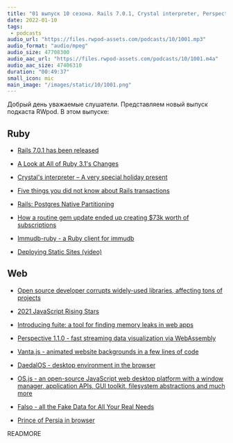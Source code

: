 ```yaml
---
title: "01 выпуск 10 сезона. Rails 7.0.1, Crystal interpreter, Perspective, Vanta.js, DaedalOS, Falso, Prince of Persia и прочее"
date: 2022-01-10
tags:
 - podcasts
audio_url: "https://files.rwpod-assets.com/podcasts/10/1001.mp3"
audio_format: "audio/mpeg"
audio_size: 47708300
audio_aac_url: "https://files.rwpod-assets.com/podcasts/10/1001.m4a"
audio_aac_size: 47406310
duration: "00:49:37"
small_icon: mic
main_image: "/images/static/10/1001.png"
---
```


Добрый день уважаемые слушатели. Представляем новый выпуск подкаста RWpod. В этом выпуске:

## Ruby

 - [Rails 7.0.1 has been released](https://rubyonrails.org/2022/1/6/Rails-7-0-1-has-been-released)
 - [A Look at All of Ruby 3.1's Changes](https://rubyreferences.github.io/rubychanges/3.1.html)
 - [Crystal's interpreter – A very special holiday present](https://crystal-lang.org/2021/12/29/crystal-i.html)
 - [Five things you did not know about Rails transactions](https://longliveruby.com/articles/five-things-you-did-not-know-about-rails-transactions)


 - [Rails: Postgres Native Partitioning](https://www.johnnunemaker.com/rails-postgres-native-partitioning/)
 - [How a routine gem update ended up creating $73k worth of subscriptions](https://serpapi.com/blog/how-a-routine-gem-update-ended-up-charging/)
 - [Immudb-ruby - a Ruby client for immudb](https://github.com/ankane/immudb-ruby)
 - [Deploying Static Sites (video)](https://www.driftingruby.com/episodes/deploying-static-sites)

## Web

 - [Open source developer corrupts widely-used libraries, affecting tons of projects](https://www.theverge.com/2022/1/9/22874949/developer-corrupts-open-source-libraries-projects-affected)
 - [2021 JavaScript Rising Stars](https://risingstars.js.org/2021/en)
 - [Introducing fuite: a tool for finding memory leaks in web apps](https://nolanlawson.com/2021/12/17/introducing-fuite-a-tool-for-finding-memory-leaks-in-web-apps/)


 - [Perspective 1.1.0 - fast streaming data visualization via WebAssembly](https://perspective.finos.org/)
 - [Vanta.js - animated website backgrounds in a few lines of code](https://www.vantajs.com/)
 - [DaedalOS - desktop environment in the browser](https://github.com/DustinBrett/daedalOS)
 - [OS.js - an open-source JavaScript web desktop platform with a window manager, application APIs, GUI toolkit, filesystem abstractions and much more](https://www.os-js.org/)
 - [Falso - all the Fake Data for All Your Real Needs](https://github.com/ngneat/falso)
 - [Prince of Persia in browser](https://github.com/oklemenz/PrinceJS)


READMORE
